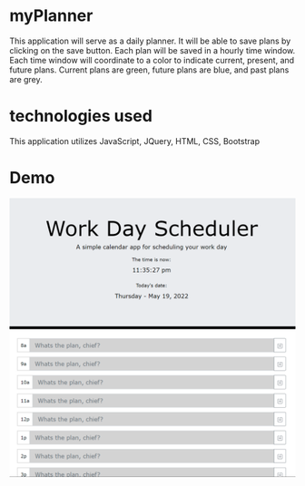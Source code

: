 # myPlanner

This application will serve as a daily planner. It will be able to save plans by clicking on the save button. Each plan will be saved in a hourly time window.
Each time window will coordinate to a color to indicate current, present, and future plans. Current plans are green, future plans are blue, and past plans are grey. 

# technologies used
This application utilizes JavaScript, JQuery, HTML, CSS, Bootstrap


# Demo

![alt text](https://github.com/itsmejustino/myPlanner/blob/main/assets/Screenshot%202022-05-19%20233608.png)

